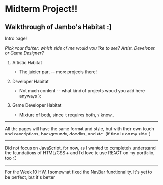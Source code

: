 # Midterm Project!!

Walkthrough of Jambo's Habitat :]
---
Intro page!

*Pick your fighter; which side of me would you like to see? Artist, Developer, or Game Designer?*

1. Artistic Habitat
    * The juicier part -- more projects there! 


2. Developer Habitat
    * Not much content -- what kind of projects would you add here anyways ):


3. Game Developer Habitat
    * Mixture of both, since it requires both, y'know..


---

All the pages will have the same format and style, but with their own touch and descriptions, backgrounds, doodles, and etc. (if time is on my side..) 

--- 
Did not focus on JavaScript, for now, as I wanted to completely understand the foundations of HTML/CSS + and I'd love to use REACT on my portfolio, too :3

----
For the Week 10 HW, I somewhat fixed the NavBar functionality. It's yet to be perfect, but it's better